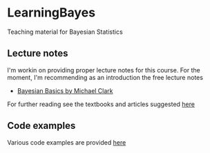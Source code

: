 # LearningBayes

Teaching material for Bayesian Statistics

## Lecture notes

I'm workin on providing proper lecture notes for this course. For the moment, I'm recommending as an introduction the free lecture notes

* [Bayesian Basics by Michael Clark](http://www3.nd.edu/~mclark19/learn/IntroBayes.pdf)

For further reading see the textbooks and articles suggested [here](https://github.com/florianhartig/LearningBayes/blob/master/LectureNotes/readings.md)

## Code examples

Various code examples are provided [here](https://github.com/florianhartig/LearningBayes/tree/master/CommentedCode)


